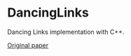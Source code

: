 # DancingLinks
Dancing Links implementation with C++.

[Original paper](https://www.ocf.berkeley.edu/~jchu/publicportal/sudoku/0011047.pdf)
